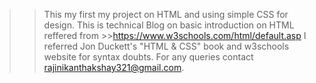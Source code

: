 >>This my first my project on HTML and using simple CSS for design.
>>This is technical Blog on basic introduction on HTML reffered from
        >>https://www.w3schools.com/html/default.asp
>>I referred Jon Duckett's "HTML & CSS" book and w3schools website for syntax doubts.
>>For any queries contact rajinikanthakshay321@gmail.com.
